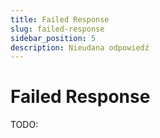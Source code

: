```yaml
---
title: Failed Response
slug: failed-response
sidebar_position: 5
description: Nieudana odpowiedź
---
```


# Failed Response

TODO:
